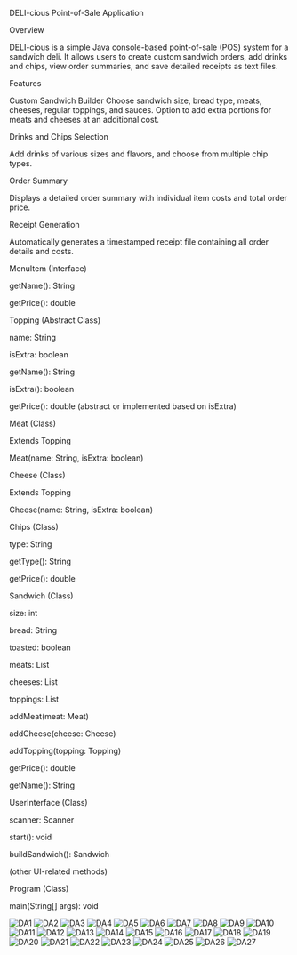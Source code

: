 DELI-cious Point-of-Sale Application


Overview

DELI-cious is a simple Java console-based point-of-sale (POS) system for a sandwich deli. It allows users to create custom sandwich orders, add drinks and chips, view order summaries, and save detailed receipts as text files.

Features

Custom Sandwich Builder
Choose sandwich size, bread type, meats, cheeses, regular toppings, and sauces. Option to add extra portions for meats and cheeses at an additional cost.

Drinks and Chips Selection

Add drinks of various sizes and flavors, and choose from multiple chip types.

Order Summary

Displays a detailed order summary with individual item costs and total order price.

Receipt Generation

Automatically generates a timestamped receipt file containing all order details and costs.



MenuItem (Interface)

getName(): String

getPrice(): double

Topping (Abstract Class)

name: String

isExtra: boolean

getName(): String

isExtra(): boolean

getPrice(): double (abstract or implemented based on isExtra)

Meat (Class)

Extends Topping

Meat(name: String, isExtra: boolean)

Cheese (Class)

Extends Topping

Cheese(name: String, isExtra: boolean)

Chips (Class)

type: String

getType(): String

getPrice(): double

Sandwich (Class)

size: int

bread: String

toasted: boolean

meats: List<Meat>

cheeses: List<Cheese>

toppings: List<Topping>

addMeat(meat: Meat)

addCheese(cheese: Cheese)

addTopping(topping: Topping)

getPrice(): double

getName(): String

UserInterface (Class)

scanner: Scanner

start(): void

buildSandwich(): Sandwich

(other UI-related methods)

Program (Class)

main(String[] args): void



![DA1](https://github.com/user-attachments/assets/a71c194d-80ff-4fef-bfb5-fb94382ac86d)
![DA2](https://github.com/user-attachments/assets/d4582ba2-d3c4-4581-a1c2-c00063586685)
![DA3](https://github.com/user-attachments/assets/2e3c56c1-3db6-4f52-a226-6ffe0903ca44)
![DA4](https://github.com/user-attachments/assets/a06e2dfa-37a5-48e4-aeb7-41a8b0121711)
![DA5](https://github.com/user-attachments/assets/64271b95-40be-4bf3-9b80-b5b2ca2e93a5)
![DA6](https://github.com/user-attachments/assets/6f2b94f0-47a1-4f54-a174-f1d87ddc7720)
![DA7](https://github.com/user-attachments/assets/44c3c32f-1836-49f6-a4eb-1b202e5d7eeb)
![DA8](https://github.com/user-attachments/assets/33941315-72b1-4da4-92eb-6c36ecd2012d)
![DA9](https://github.com/user-attachments/assets/0bae4079-a767-415a-9e62-d3a8325287b1)
![DA10](https://github.com/user-attachments/assets/5edc9510-0753-4750-a5ff-5330a5413bfe)
![DA11](https://github.com/user-attachments/assets/02ea8ae7-00a7-4ba0-9b12-d189e3f2c576)
![DA12](https://github.com/user-attachments/assets/453b8fd6-a94d-4081-8493-8dbe525059f9)
![DA13](https://github.com/user-attachments/assets/2c1be069-ab95-4e20-8a96-2c5625c60a89)
![DA14](https://github.com/user-attachments/assets/571e3075-ab6a-44a5-a09c-7c1e84c016a0)
![DA15](https://github.com/user-attachments/assets/075127fa-fb2b-4e58-af79-b62a57f434a0)
![DA16](https://github.com/user-attachments/assets/af21ff74-4385-4901-bd5c-c4f03e2abbc2)
![DA17](https://github.com/user-attachments/assets/4c478996-6cef-4c44-8ade-b395ab80a9b1)
![DA18](https://github.com/user-attachments/assets/1e0f59b6-26a2-4d2c-a8ed-6b105ca9858d)
![DA19](https://github.com/user-attachments/assets/73a17a93-2094-456c-bc17-3378909c0dd2)
![DA20](https://github.com/user-attachments/assets/ac9480e1-7a26-4dc9-9df5-b4d5c09ce8af)
![DA21](https://github.com/user-attachments/assets/820a3e17-d184-454e-972a-cd0dcfbcf9a8)
![DA22](https://github.com/user-attachments/assets/c4082ccd-94b5-4b36-b5b0-bedb6dd7a723)
![DA23](https://github.com/user-attachments/assets/e46818f8-3af2-49fa-ba3b-c0d83bd4a49f)
![DA24](https://github.com/user-attachments/assets/07154dda-0a4a-4b72-9a31-444eed938c63)
![DA25](https://github.com/user-attachments/assets/9f681bd0-7846-42f5-9e3d-4c2d7ec8ec92)
![DA26](https://github.com/user-attachments/assets/dab954aa-cd62-4c16-aef8-e0241b4b614c)
![DA27](https://github.com/user-attachments/assets/528eb0aa-7583-4731-b6b8-87ef36ef85c6)













